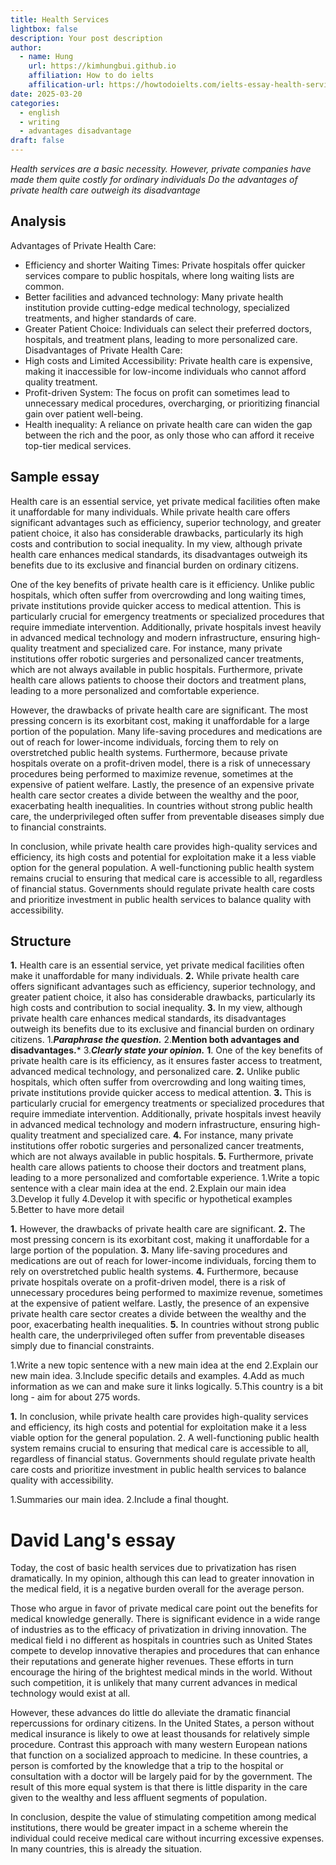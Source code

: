 ```yaml
---
title: Health Services
lightbox: false
description: Your post description
author:
  - name: Hung
    url: https://kimhungbui.github.io
    affiliation: How to do ielts
    affilication-url: https://howtodoielts.com/ielts-essay-health-services/
date: 2025-03-20
categories:
  - english
  - writing
  - advantages disadvantage
draft: false
---
```

*Health services are a basic necessity. However, private companies have made them quite costly for ordinary individuals*
*Do the advantages of private health care outweigh its disadvantage*

## Analysis

Advantages of Private Health Care:
- Efficiency and shorter Waiting Times: Private hospitals offer quicker services compare to public hospitals, where long waiting lists are common.
- Better facilities and advanced technology: Many private health institution provide cutting-edge medical technology, specialized treatments, and higher standards of care. 
- Greater Patient Choice: Individuals can select their preferred doctors, hospitals, and treatment plans, leading to more personalized care.
Disadvantages of Private Health Care:
- High costs and Limited Accessibility: Private health care is expensive, making it inaccessible for low-income individuals who cannot afford quality treatment.
- Profit-driven System: The focus on profit can sometimes lead to unnecessary medical procedures, overcharging, or prioritizing financial gain over patient well-being.
- Health inequality: A reliance on private health care can widen the gap between the rich and the poor, as only those who can afford it receive top-tier medical services.
## Sample essay
Health care is an essential service, yet private medical facilities often make it unaffordable for many individuals. While private health care offers significant advantages such as efficiency, superior technology, and greater patient choice, it also has considerable drawbacks, particularly its high costs and contribution to social inequality. In my view, although private health care enhances medical standards, its disadvantages outweigh its benefits due to its exclusive and financial burden on ordinary citizens.

One of the key benefits of private health care is it efficiency. Unlike public hospitals, which often suffer from overcrowding and long waiting times, private institutions provide quicker access to medical attention. This is particularly crucial for emergency treatments or specialized procedures that require immediate intervention. Additionally, private hospitals invest heavily in advanced medical technology and modern infrastructure, ensuring high-quality treatment and specialized care. For instance, many private institutions offer robotic surgeries and personalized cancer treatments, which are not always available in public hospitals. Furthermore, private health care allows patients to choose their doctors and treatment plans, leading to a more personalized and comfortable experience.

However, the drawbacks of private health care are significant. The most pressing concern is its exorbitant cost, making it unaffordable for a large portion of the population. Many life-saving procedures and medications are out of reach for lower-income individuals, forcing them to rely on overstretched public health systems. Furthermore, because private hospitals overate on a profit-driven model, there is a risk of unnecessary procedures being performed to maximize revenue, sometimes at the expensive of patient welfare. Lastly, the presence of an expensive private health care sector creates a divide between the wealthy and the poor, exacerbating health inequalities. In countries without strong public health care, the underprivileged often suffer from preventable diseases simply due to financial constraints.

In conclusion, while private health care provides high-quality services and efficiency, its high costs and potential for exploitation make it a less viable option for the general population. A well-functioning public health system remains crucial to ensuring that medical care is accessible to all, regardless of financial status. Governments should regulate private health care costs and prioritize investment in public health services to balance quality with accessibility.

## Structure

**1.** Health care is an essential service, yet private medical facilities often make it unaffordable for many individuals. **2.** While private health care offers significant advantages such as efficiency, superior technology, and greater patient choice, it also has considerable drawbacks, particularly its high costs and contribution to social inequality. **3.** In my view, although private health care enhances medical standards, its disadvantages outweigh its benefits due to its exclusive and financial burden on ordinary citizens.
1.***Paraphrase the question.***
2.**Mention both advantages and disadvantages.***
3.***Clearly state your opinion.***
**1**. One of the key benefits of private health care is its efficiency, as it ensures faster access to treatment, advanced medical technology, and personalized care. **2.** Unlike public hospitals, which often suffer from overcrowding and long waiting times, private institutions provide quicker access to medical attention. **3.** This is particularly crucial for emergency treatments or specialized procedures that require immediate intervention. Additionally, private hospitals invest heavily in advanced medical technology and modern infrastructure, ensuring high-quality treatment and specialized care. **4.** For instance, many private institutions offer robotic surgeries and personalized cancer treatments, which are not always available in public hospitals. **5.** Furthermore, private health care allows patients to choose their doctors and treatment plans, leading to a more personalized and comfortable experience.
1.Write a topic sentence with a clear main idea at the end.
2.Explain our main idea
3.Develop it fully
4.Develop it with specific or hypothetical examples
5.Better to have more detail

**1.** However, the drawbacks of private health care are significant. **2.** The most pressing concern is its exorbitant cost, making it unaffordable for a large portion of the population. **3.** Many life-saving procedures and medications are out of reach for lower-income individuals, forcing them to rely on overstretched public health systems. **4.** Furthermore, because private hospitals overate on a profit-driven model, there is a risk of unnecessary procedures being performed to maximize revenue, sometimes at the expensive of patient welfare. Lastly, the presence of an expensive private health care sector creates a divide between the wealthy and the poor, exacerbating health inequalities. **5.** In countries without strong public health care, the underprivileged often suffer from preventable diseases simply due to financial constraints.

1.Write a new topic sentence with a new main idea at the end 
2.Explain our new main idea.
3.Include specific details and examples.
4.Add as much information as we can and make sure it links logically.
5.This country is a bit long - aim for about 275 words.

**1.** In conclusion, while private health care provides high-quality services and efficiency, its high costs and potential for exploitation make it a less viable option for the general population. 2. A well-functioning public health system remains crucial to ensuring that medical care is accessible to all, regardless of financial status. Governments should regulate private health care costs and prioritize investment in public health services to balance quality with accessibility.

1.Summaries our main idea.
2.Include a final thought. 

# David Lang's essay

Today, the cost of basic health services due to privatization has risen dramatically. In my opinion, although this can lead to greater innovation in the medical field, it is a negative burden overall for the average person.

Those who argue in favor of private medical care point out the benefits for medical knowledge generally. There is significant evidence in a wide range of industries as to the efficacy of privatization in driving innovation. The medical field i no different as hospitals in countries such as United States compete to develop innovative therapies and procedures that can enhance their reputations and generate higher revenues. These efforts in turn encourage the hiring of the brightest medical minds in the world. Without such competition, it is unlikely that many current advances in medical technology would exist at all.

However, these advances do little do alleviate the dramatic financial repercussions for ordinary citizens. In the United States, a person without medical insurance is likely to owe at least thousands for relatively simple procedure. Contrast this approach with many western European nations that function on a socialized approach to medicine. In these countries, a person is comforted by the knowledge that a trip to the hospital or consultation with a doctor will be largely paid for by the government. The result of this more equal system is that there is little disparity in the care given to the wealthy and less affluent segments of population.

In conclusion, despite the value of stimulating competition among medical institutions, there would be greater impact in a scheme wherein the individual could receive medical care without incurring excessive expenses. In many countries, this is already the situation.

